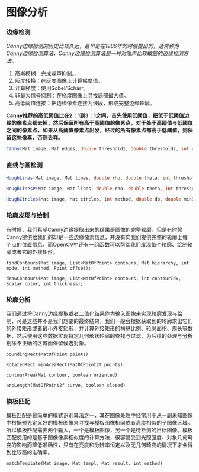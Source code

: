 # 图像分析

### 边缘检测

*Canny边缘检测的历史比较久远，最早是在1986年的时候提出的，通常称为Canny边缘检测算法，Canny边缘检测算法是一种对噪声比较敏感的边缘检测方法。*

1. 高斯模糊：完成噪声抑制。、
2. 灰度转换：在灰度图像上计算梯度值。
3. 计算梯度：使用Sobel/Scharr。
4. 非最大信号抑制：在梯度图像上寻找局部最大值。
5. 高低阈值连接：把边缘像素连接为线段，形成完整边缘轮廓。

**Canny推荐的高低阈值比在2：1到3：1之间，首先使用低阈值，把低于低阈值边缘的像素点都去掉，然后保留所有高于高阈值的像素点，对于处于高阈值与低阈值之间的像素点，如果从高阈值像素点出发，经过的所有像素点都高于低阈值，则保留这些像素，否则丢弃。**



```java
Canny(Mat image, Mat edges, double threshold1, double threshold2, int apertureSize, boolean L2gradient)
```



### 直线与圆检测

```java
HoughLines(Mat image, Mat lines, double rho, double theta, int threshold);

HoughLinesP(Mat image, Mat lines, double rho, double theta, int threshold, double minLineLength, double maxLineGap);

HoughCircles(Mat image, Mat circles, int method, double dp, double minDist, double param1, double param2, int minRadius, int maxRadius);
```



### 轮廓发现与绘制

有时候，我们希望Canny边缘提取出来的结果是图像的完整轮廓，但是有时候Canny提供给我们的却是一些边缘像素信息，并没有向我们提供完整的轮廓上每个点的位置信息，而OpenCV中还有一组函数可以帮助我们发现每个轮廓、绘制轮廓或者它的外接矩形。

```
findContours(Mat image, List<MatOfPoint> contours, Mat hierarchy, int mode, int method, Point offset);

drawContours(Mat image, List<MatOfPoint> contours, int contourIdx, Scalar color, int thickness);
```



### 轮廓分析

我们通过将Canny边缘提取或者二值化结果作为输入图像来实现轮廓发现与绘制，可是这些并不是我们想要的最终结果，我们一般会根据获取到的轮廓求出它们的外接矩形或者最小外接矩形，并计算外接矩形的横纵比例、轮廓面积、周长等数据，然后使用这些数据实现特定几何形状轮廓的查找与过滤，为后续的处理与分析剔除不正确的区域而保留候选对象。



```
boundingRect(MatOfPoint points)

RotatedRect minAreaRect(MatOfPoint2f points)

contourArea(Mat contour, boolean oriented)

arcLength(MatOfPoint2f curve, boolean closed)
```



### 模板匹配

模板匹配是最简单的模式识别算法之一，其在图像处理中经常用于从一副未知图像中根据预先定义好的模板图像来寻找与模板图像相同或者高度相似的子图像区域。所以模板匹配需要两个输入，一个是模板图像，另一个是待检测的目标图像。模板匹配使用的是基于图像像素相似度的计算方法，很容易受到光照强度、对象几何畸变的影响而降低准确性，只有在亮度和分辨率恒定以及无几何畸变的情况下才会得到比较高的准确率。

```
matchTemplate(Mat image, Mat templ, Mat result, int method)
```

